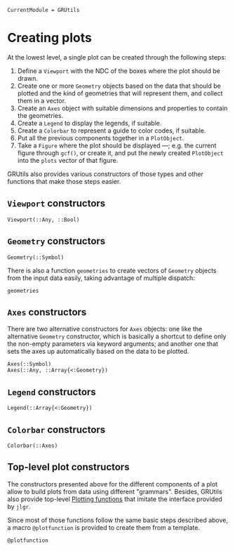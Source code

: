 ```@meta
CurrentModule = GRUtils
```
# Creating plots

At the lowest level, a single plot can be created through the following steps:

1. Define a `Viewport` with the NDC of the boxes where the plot should be drawn.
2. Create one or more `Geometry` objects based on the data that should be plotted and the kind of geometries that will represent them, and collect them in a vector.
3. Create an `Axes` object with suitable dimensions and properties to contain the geometries.
4. Create a `Legend` to display the legends, if suitable.
5. Create a `Colorbar` to represent a guide to color codes, if suitable.
6. Put all the previous components together in a `PlotObject`.
7. Take a `Figure` where the plot should be displayed —; e.g. the current figure through `gcf()`, or create it, and put the newly created `PlotObject` into the `plots` vector of that figure.

GRUtils also provides various constructors of those types and other functions that make those steps easier.

## `Viewport` constructors

```@docs
Viewport(::Any, ::Bool)
```

## `Geometry` constructors

```@docs
Geometry(::Symbol)
```

There is also a function `geometries` to create vectors of `Geometry` objects from the input data easily, taking advantage of multiple dispatch:

```@docs
geometries
```

## `Axes` constructors

There are two alternative constructors for `Axes` objects: one like the alternative `Geometry` constructor, which is basically a shortcut to define only the non-empty parameters via keyword arguments; and another one that sets the axes up automatically based on the data to be plotted.

```@docs
Axes(::Symbol)
Axes(::Any, ::Array{<:Geometry})
```

## `Legend` constructors

```@docs
Legend(::Array{<:Geometry})
```

## `Colorbar` constructors

```@docs
Colorbar(::Axes)
```

## Top-level plot constructors

The constructors presented above for the different components of a plot allow to build plots from data using different "grammars". Besides, GRUtils also provide top-level [Plotting functions](@ref) that imitate the interface provided by `jlgr`.

Since most of those functions follow the same basic steps described above, a macro `@plotfunction` is provided to create them from a template.

```@docs
@plotfunction
```
